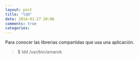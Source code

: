 ```yaml
---
layout: post
title: "ldd"
date: 2014-01-27 20:08
comments: true
categories: 
---
```

Para conocer las librerias compartidas que usa una aplicación. 

>$ ldd /usr/bin/amarok 

